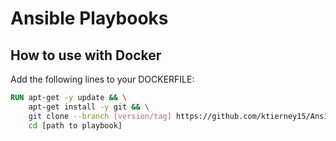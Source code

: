 # Ansible Playbooks 


## How to use with Docker

Add the following lines to your DOCKERFILE:
``` dockerfile
RUN apt-get -y update && \
    apt-get install -y git && \
    git clone --branch [version/tag] https://github.com/ktierney15/Ansible-Playbooks.git && \
    cd [path to playbook]
```